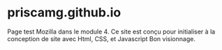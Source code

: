 # priscamg.github.io
Page test Mozilla dans le module 4.
Ce site est conçu pour initialiser à la conception de site avec Html, CSS, et Javascript
Bon visionnage.
